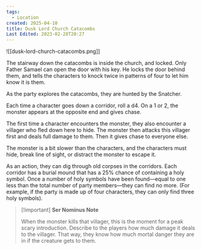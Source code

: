 ```yaml
---
tags:
  - Location
created: 2025-04-10
title: Dusk Lord Church Catacombs
Last Edited: 2023-02-28T20:27
---
```


![[dusk-lord-church-catacombs.png]]

  

The stairway down the catacombs is inside the church, and locked. Only Father Samael can open the door with his key. He locks the door behind them, and tells the characters to knock twice in patterns of four to let him know it is them.

As the party explores the catacombs, they are hunted by the Snatcher.

Each time a character goes down a corridor, roll a d4. On a 1 or 2, the monster appears at the opposite end and gives chase.

The first time a character encounters the monster, they also encounter a villager who fled down here to hide. The monster then attacks this villager first and deals full damage to them. Then it gives chase to everyone else.

The monster is a bit slower than the characters, and the characters must hide, break line of sight, or distract the monster to escape it.

As an action, they can dig through old corpses in the corridors. Each corridor has a burial mound that has a 25% chance of containing a holy symbol. Once a number of holy symbols have been found—equal to one less than the total number of party members—they can find no more. (For example, if the party is made up of four characters, they can only find three holy symbols).

> [!important] **Ser Nominus Note**
> 
>   
> When the monster kills that villager, this is the moment for a peak scary introduction. Describe to the players how much damage it deals to the villager. That way, they know how much mortal danger they are in if the creature gets to them.